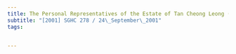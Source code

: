 ```yaml
---
title: The Personal Representatives of the Estate of Tan Cheong Leong (Malaysian Inquiry 
subtitle: "[2001] SGHC 278 / 24\_September\_2001"
tags:


---
```



